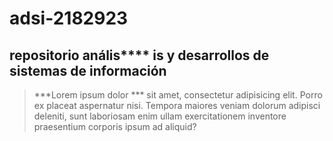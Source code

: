 # adsi-2182923
## repositorio anális**** is y desarrollos de sistemas de información
>***Lorem ipsum dolor *** sit amet, consectetur adipisicing elit. Porro ex placeat aspernatur nisi. Tempora maiores veniam dolorum adipisci deleniti, sunt laboriosam enim ullam exercitationem inventore praesentium corporis ipsum ad aliquid?


